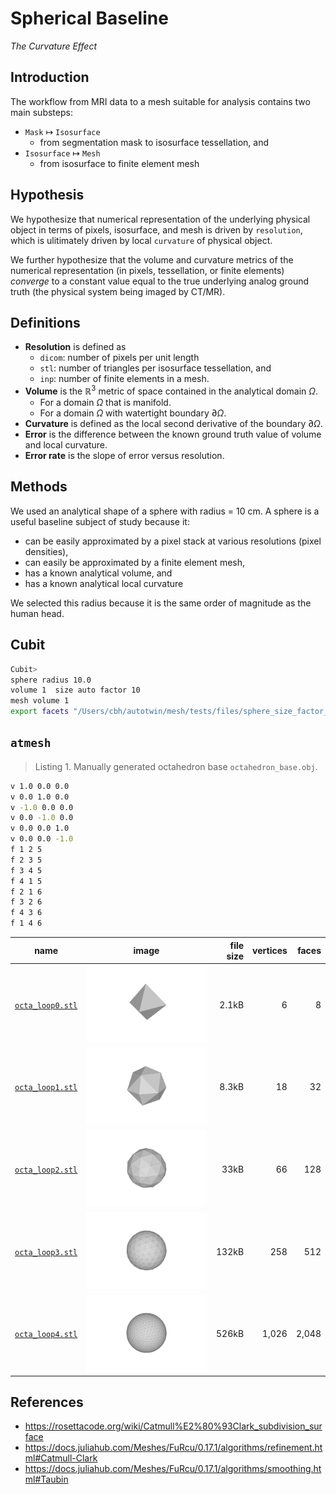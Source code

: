 # Spherical Baseline

*The Curvature Effect*

## Introduction

The workflow from MRI data to a mesh suitable for analysis contains two main
substeps:

* `Mask` $\mapsto$ `Isosurface`
  * from segmentation mask to isosurface tessellation, and
* `Isosurface` $\mapsto$ `Mesh`
  * from isosurface to finite element mesh

## Hypothesis

We hypothesize that numerical representation of the underlying physical object in terms of pixels, isosurface, and mesh is driven by `resolution`, which is ulitimately driven by local `curvature` of physical object.

We further hypothesize that the volume and curvature metrics of the numerical representation (in pixels, tessellation, or finite elements) *converge* to a constant value equal to the true underlying analog ground truth (the physical system being imaged by CT/MR).

## Definitions

* **Resolution** is defined as 
  * `dicom`: number of pixels per unit length
  * `stl`: number of triangles per isosurface tessellation, and 
  * `inp`: number of finite elements in a mesh.
* **Volume** is the $\mathbb{R}^3$ metric of space contained in the analytical domain $\Omega$.
  * For a domain $\Omega$ that is manifold.
  * For a domain $\Omega$ with watertight boundary $\partial \Omega$.
* **Curvature** is defined as the local second derivative of the boundary $\partial \Omega$.
* **Error** is the difference between the known ground truth value of volume and local curvature.
* **Error rate** is the slope of error versus resolution.

## Methods

We used an analytical shape of a sphere with radius = 10 cm.  A sphere is a useful baseline subject of study because it:

* can be easily approximated by a pixel stack at various resolutions (pixel densities),
* can easily be approximated by a finite element mesh,
* has a known analytical volume, and 
* has a known analytical local curvature

We selected this radius because it is the same order of magnitude as the human head.

## Cubit

```bash
Cubit>
sphere radius 10.0
volume 1  size auto factor 10
mesh volume 1
export facets "/Users/cbh/autotwin/mesh/tests/files/sphere_size_factor_10.fac"  overwrite 
```

## `atmesh`


> Listing 1. Manually generated octahedron base `octahedron_base.obj`.

```bash
v 1.0 0.0 0.0
v 0.0 1.0 0.0
v -1.0 0.0 0.0
v 0.0 -1.0 0.0
v 0.0 0.0 1.0
v 0.0 0.0 -1.0
f 1 2 5
f 2 3 5
f 3 4 5
f 4 1 5
f 2 1 6
f 3 2 6
f 4 3 6
f 1 4 6
```


name | image | file size | vertices | faces |
--- | --- | ---: | ---: | ---: |
[`octa_loop0.stl`](https://github.com/autotwin/data/blob/main/octa/octa_loop00.stl) | ![loop0](https://github.com/autotwin/data/blob/main/octa/octa_loop00.png) | 2.1kB | 6 | 8 |
[`octa_loop1.stl`](https://github.com/autotwin/data/blob/main/octa/octa_loop01.stl) | ![loop1](https://github.com/autotwin/data/blob/main/octa/octa_loop01.png) | 8.3kB | 18 | 32 |
[`octa_loop2.stl`](https://github.com/autotwin/data/blob/main/octa/octa_loop02.stl) | ![loop2](https://github.com/autotwin/data/blob/main/octa/octa_loop02.png) | 33kB | 66 | 128 |
[`octa_loop3.stl`](https://github.com/autotwin/data/blob/main/octa/octa_loop03.stl) | ![loop3](https://github.com/autotwin/data/blob/main/octa/octa_loop03.png) | 132kB | 258 | 512 |
[`octa_loop4.stl`](https://github.com/autotwin/data/blob/main/octa/octa_loop04.stl) | ![loop4](https://github.com/autotwin/data/blob/main/octa/octa_loop04.png) | 526kB | 1,026 | 2,048 |

## References

[^cs468]: Stanford cs468-10-fall Subdivision http://graphics.stanford.edu/courses/cs468-10-fall/LectureSlides/10_Subdivision.pdf

* https://rosettacode.org/wiki/Catmull%E2%80%93Clark_subdivision_surface
* https://docs.juliahub.com/Meshes/FuRcu/0.17.1/algorithms/refinement.html#Catmull-Clark
* https://docs.juliahub.com/Meshes/FuRcu/0.17.1/algorithms/smoothing.html#Taubin


